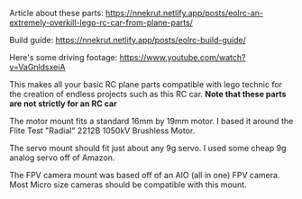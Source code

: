 Article about these parts: https://nnekrut.netlify.app/posts/eolrc-an-extremely-overkill-lego-rc-car-from-plane-parts/

Build guide: https://nnekrut.netlify.app/posts/eolrc-build-guide/

Here's some driving footage: https://www.youtube.com/watch?v=VaGnldsxeiA

This makes all your basic RC plane parts compatible with lego technic for the creation of endless projects such as this RC car. **Note that these parts are not strictly for an RC car**

The motor mount fits a standard 16mm by 19mm motor. I based it around the Flite Test "Radial" 2212B 1050kV Brushless Motor.

The servo mount should fit just about any 9g servo. I used some cheap 9g analog servo off of Amazon. 

The FPV camera mount was based off of an AIO (all in one) FPV camera. Most Micro size cameras should be compatible with this mount. 
